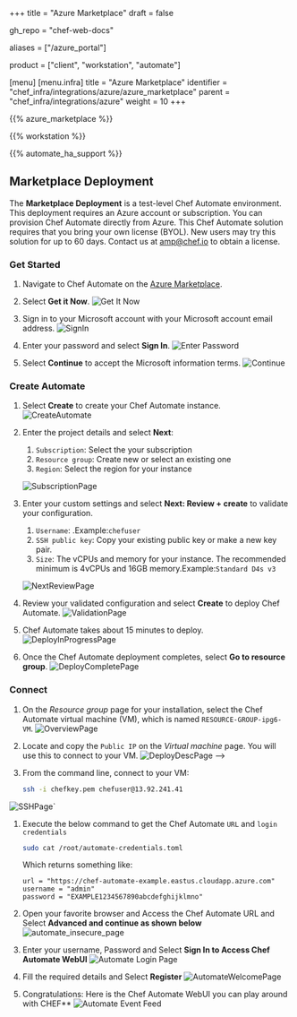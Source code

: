 +++
title = "Azure Marketplace"
draft = false

gh_repo = "chef-web-docs"

aliases = ["/azure_portal"]

product = ["client", "workstation", "automate"]

[menu]
  [menu.infra]
    title = "Azure Marketplace"
    identifier = "chef_infra/integrations/azure/azure_marketplace"
    parent = "chef_infra/integrations/azure"
    weight = 10
+++

{{% azure_marketplace %}}

{{% workstation %}}

{{% automate_ha_support %}}

## Marketplace Deployment

The **Marketplace Deployment** is a test-level Chef Automate environment. This deployment requires an Azure account or subscription. You can provision Chef Automate directly from Azure. This Chef Automate solution requires that you bring your own license (BYOL). New users may try this solution for up to 60 days. Contact us at amp@chef.io to obtain a license.

### Get Started

1. Navigate to Chef Automate on the [Azure Marketplace](https://azuremarketplace.microsoft.com/marketplace/apps/chef-software.chef-automate).


1. Select **Get it Now**.
  ![Get It Now](/images/az_getitnow.png)

1. Sign in to your Microsoft account with your Microsoft account email address.
  ![SignIn](/images/az_signin.png)

1. Enter your password and select **Sign In**.
  ![Enter Password](/images/ms_pass.png)

1. Select **Continue** to accept the Microsoft information terms.
  ![Continue](/images/az_continue.png)

### Create Automate

1. Select **Create** to create your Chef Automate instance.
  ![CreateAutomate](/images/az_automate_create.png)

1. Enter the project details and select **Next**:

    1. `Subscription`: Select the your subscription
    1. `Resource group`: Create new or select an existing one
    1. `Region`: Select the region for your instance

    ![SubscriptionPage](/images/az_automate_basics.png)

1. Enter your custom settings and select **Next: Review + create** to validate your configuration.

    1. `Username`: <NAME>.Example:`chefuser`
    1. `SSH public key`: Copy your existing public key or make a new key pair.
    1. `Size`: The vCPUs and memory for your instance. The recommended minimum is 4vCPUs and 16GB memory.Example:`Standard D4s v3`

    ![NextReviewPage](/images/az_automate_custom_settings.png)

1. Review your validated configuration and select **Create** to deploy Chef Automate.
  ![ValidationPage](/images/az_automate_review.png)

1. Chef Automate takes about 15 minutes to deploy.
  ![DeployInProgressPage](/images/az_automate_progress.png)

1. Once the Chef Automate deployment completes, select **Go to resource group**.
  ![DeployCompletePage](/images/az_automate_complete.png)

### Connect

1. On the _Resource group_ page for your installation, select the Chef Automate virtual machine (VM), which is named `RESOURCE-GROUP-ipg6-VM`.
  ![OverviewPage](/images/az_automate_overview.png)

1. Locate and copy the `Public IP` on the _Virtual machine_ page. You will use this to connect to your VM.
  ![DeployDescPage](/images/az_automate_essentials.png) -->

1. From the command line, connect to your VM:

    ```bash
    ssh -i chefkey.pem chefuser@13.92.241.41
    ```

  ![SSHPage](/images/az_ssh.png)`

1. Execute the below command to get the Chef Automate `URL` and `login credentials`

    ```bash
    sudo cat /root/automate-credentials.toml
    ```

    Which returns something like:

    ```
    url = "https://chef-automate-example.eastus.cloudapp.azure.com"
    username = "admin"
    password = "EXAMPLE1234567890abcdefghijklmno"
    ```

1. Open your favorite browser and Access the Chef Automate URL and Select **Advanced and continue as shown below**
  ![automate_insecure_page](/images/automate_insecure_page.png)

1. Enter your username, Password and Select **Sign In to Access Chef Automate WebUI**
  ![Automate Login Page](/images/automate_signin.png)

1. Fill the required details and Select **Register**
  ![AutomateWelcomePage](/images/automate_welcome.png)

1. Congratulations: Here is the Chef Automate WebUI you can play around with CHEF**
  ![Automate Event Feed](/images/automate_event_feed_empty.png)
